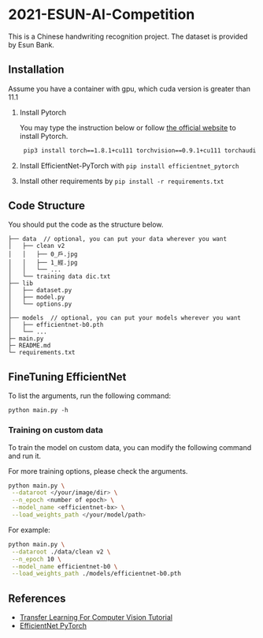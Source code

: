 # 2021-ESUN-AI-Competition

This is a Chinese handwriting recognition project. The dataset is provided by Esun Bank.

## Installation

Assume you have a container with gpu, which cuda version is greater than 11.1

1. Install Pytorch
   
    You may type the instruction below or follow [the official website](https://pytorch.org/get-started/locally/) to install Pytorch.
    
   ```bash
    pip3 install torch==1.8.1+cu111 torchvision==0.9.1+cu111 torchaudio==0.8.1 -f https://download.pytorch.org/whl/torch_stable.html
    ```
   
2. Install EfficientNet-PyTorch with `pip install efficientnet_pytorch`

3. Install other requirements by `pip install -r requirements.txt`

## Code Structure

You should put the code as the structure below.

```
├── data  // optional, you can put your data wherever you want
│   ├── clean v2
│   │   ├── 0_戶.jpg
│   │   ├── 1_經.jpg
│   │   └── ...
│   └── training data dic.txt
├── lib
│   ├── dataset.py
│   ├── model.py
│   └── options.py
│
├── models  // optional, you can put your models wherever you want
│   ├── efficientnet-b0.pth
│   └── ...
├─ main.py
├─ README.md
└─ requirements.txt
```

## FineTuning EfficientNet

To list the arguments, run the following command:
```
python main.py -h
```

### Training on custom data

To train the model on custom data, you can modify the following command and run it.

For more training options, please check the arguments.

```bash
python main.py \
 --dataroot </your/image/dir> \
 --n_epoch <number of epoch> \
 --model_name <efficientnet-bx> \
 --load_weights_path </your/model/path>        
```

For example:

```bash
python main.py \
 --dataroot ./data/clean v2 \
 --n_epoch 10 \
 --model_name efficientnet-b0 \
 --load_weights_path ./models/efficientnet-b0.pth        
```

## References

- [Transfer Learning For Computer Vision Tutorial](https://pytorch.org/tutorials/beginner/transfer_learning_tutorial.html)
- [EfficientNet PyTorch](https://github.com/lukemelas/EfficientNet-PyTorch)
